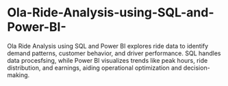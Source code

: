 # Ola-Ride-Analysis-using-SQL-and-Power-BI-
Ola Ride Analysis using SQL and Power BI explores ride data to identify demand patterns, customer behavior, and driver performance. SQL handles data procesfsing, while Power BI visualizes trends like peak hours, ride distribution, and earnings, aiding operational optimization and decision-making.
